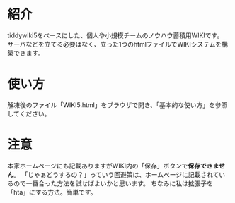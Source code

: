 # 紹介
tiddywiki5をベースにした、個人や小規模チームのノウハウ蓄積用WIKIです。
サーバなどを立てる必要はなく、立った1つのhtmlファイルでWIKIシステムを構築できます。

# 使い方
解凍後のファイル「WIKI5.html」をブラウザで開き、「基本的な使い方」を参照してください。

# 注意
本家ホームページにも記載ありますがWIKI内の「保存」ボタンで**保存できません**。
「じゃぁどうするの？」っていう回避策は、ホームページに記載されているので一番合った方法を試せばよいかと思います。
ちなみに私は拡張子を「hta」にする方法。簡単です。
